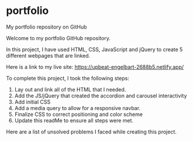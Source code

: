 # portfolio
My portfolio repository on GitHub

Welcome to my portfolio GitHub repository.

In this project, I have used HTML, CSS, JavaScript and jQuery to create 5 different webpages that are linked.

Here is a link to my live site: https://upbeat-engelbart-2688b5.netlify.app/

To complete this project, I took the following steps:

1. Lay out and link all of the HTML that I needed.
2. Add the JS/jQuery that created the accordion and carousel interactivity
3. Add initial CSS
5. Add a media query to allow for a responsive navbar.
6. Finalize CSS to correct positioning and color scheme
7. Update this readMe to ensure all steps were met.


Here are a list of unsolved problems I faced while creating this project.

